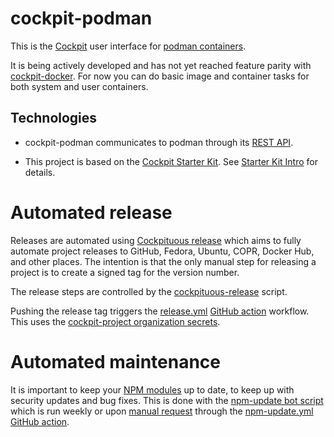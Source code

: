 # cockpit-podman

This is the [Cockpit](https://cockpit-project.org/) user interface for [podman
containers](https://podman.io/).

It is being actively developed and has not yet reached feature parity
with [cockpit-docker](https://cockpit-project.org/guide/latest/feature-docker.html).
For now you can do basic image and container tasks for both system and user containers.

## Technologies

 - cockpit-podman communicates to podman through its [REST API](https://podman.readthedocs.io/en/latest/_static/api.html).

 - This project is based on the [Cockpit Starter Kit](https://github.com/cockpit-project/starter-kit).
   See [Starter Kit Intro](http://cockpit-project.org/blog/cockpit-starter-kit.html) for details.

# Automated release

Releases are automated using [Cockpituous release](https://github.com/cockpit-project/cockpituous/tree/master/release)
which aims to fully automate project releases to GitHub, Fedora, Ubuntu, COPR, Docker
Hub, and other places. The intention is that the only manual step for releasing
a project is to create a signed tag for the version number.

The release steps are controlled by the
[cockpituous-release](./cockpituous-release) script.

Pushing the release tag triggers the [release.yml](.github/workflows/release.yml)
[GitHub action](https://github.com/features/actions) workflow. This uses the
[cockpit-project organization secrets](https://github.com/organizations/cockpit-project/settings/secrets).

# Automated maintenance

It is important to keep your [NPM modules](./package.json) up to date, to keep
up with security updates and bug fixes. This is done with the
[npm-update bot script](https://github.com/cockpit-project/bots/blob/master/npm-update)
which is run weekly or upon [manual request](https://github.com/cockpit-project/starter-kit/actions) through the
[npm-update.yml](.github/workflows/npm-update.yml) [GitHub action](https://github.com/features/actions).
